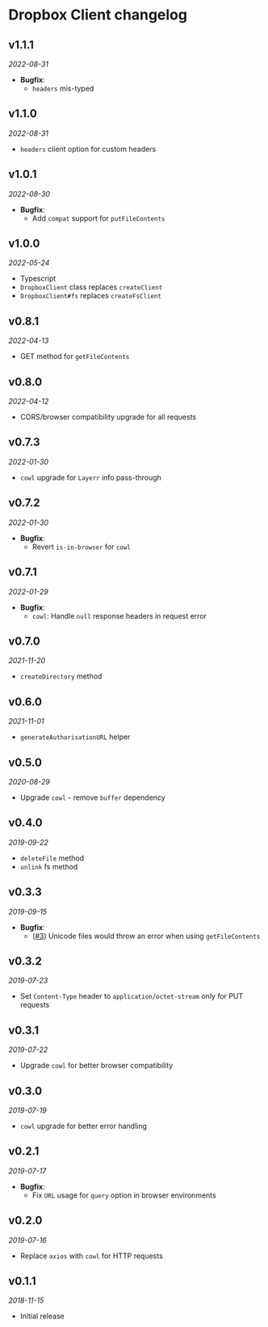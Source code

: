 # Dropbox Client changelog

## v1.1.1
_2022-08-31_

 * **Bugfix**:
   * `headers` mis-typed

## v1.1.0
_2022-08-31_

 * `headers` client option for custom headers

## v1.0.1
_2022-08-30_

 * **Bugfix**:
   * Add `compat` support for `putFileContents`

## v1.0.0
_2022-05-24_

 * Typescript
 * `DropboxClient` class replaces `createClient`
 * `DropboxClient#fs` replaces `createFsClient`

## v0.8.1
_2022-04-13_

 * GET method for `getFileContents`

## v0.8.0
_2022-04-12_

 * CORS/browser compatibility upgrade for all requests

## v0.7.3
_2022-01-30_

 * `cowl` upgrade for `Layerr` info pass-through

## v0.7.2
_2022-01-30_

 * **Bugfix**:
   * Revert `is-in-browser` for `cowl`

## v0.7.1
_2022-01-29_

 * **Bugfix**:
   * `cowl`: Handle `null` response headers in request error

## v0.7.0
_2021-11-20_

 * `createDirectory` method

## v0.6.0
_2021-11-01_

 * `generateAuthorisationURL` helper

## v0.5.0
_2020-08-29_

 * Upgrade `cowl` - remove `buffer` dependency

## v0.4.0
_2019-09-22_

 * `deleteFile` method
 * `unlink` fs method

## v0.3.3
_2019-09-15_

 * **Bugfix**:
   * ([#3](https://github.com/buttercup/dropbox-client/issues/3)) Unicode files would throw an error when using `getFileContents`

## v0.3.2
_2019-07-23_

 * Set `Content-Type` header to `application/octet-stream` only for PUT requests

## v0.3.1
_2019-07-22_

 * Upgrade `cowl` for better browser compatibility

## v0.3.0
_2019-07-19_

 * `cowl` upgrade for better error handling

## v0.2.1
_2019-07-17_

 * **Bugfix**:
   * Fix `URL` usage for `query` option in browser environments

## v0.2.0
_2019-07-16_

 * Replace `axios` with `cowl` for HTTP requests

## v0.1.1
_2018-11-15_

 * Initial release
